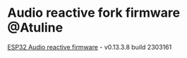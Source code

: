 # Audio reactive fork firmware @Atuline

[ESP32 Audio reactive firmware](https://github.com/srg74/WLED-wemos-shield/tree/master/resources/Firmware/@Atuline/v0.13.3.8) - v0.13.3.8 build 2303161
